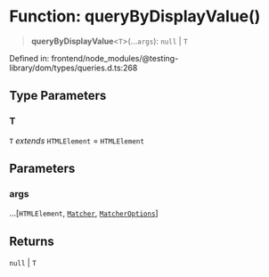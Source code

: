 # Function: queryByDisplayValue()

> **queryByDisplayValue**\<`T`\>(...`args`): `null` \| `T`

Defined in: frontend/node\_modules/@testing-library/dom/types/queries.d.ts:268

## Type Parameters

### T

`T` *extends* `HTMLElement` = `HTMLElement`

## Parameters

### args

...\[`HTMLElement`, [`Matcher`](../type-aliases/Matcher.md), [`MatcherOptions`](../interfaces/MatcherOptions.md)\]

## Returns

`null` \| `T`
